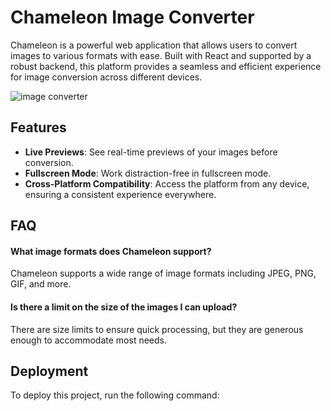 # Chameleon Image Converter

Chameleon is a powerful web application that allows users to convert images to various formats with ease. Built with React and supported by a robust backend, this platform provides a seamless and efficient experience for image conversion across different devices.

![image converter](https://github.com/user-attachments/assets/74a9c5d0-ec5b-44b5-a093-cbaba4c1242c)

## Features

- **Live Previews**: See real-time previews of your images before conversion.
- **Fullscreen Mode**: Work distraction-free in fullscreen mode.
- **Cross-Platform Compatibility**: Access the platform from any device, ensuring a consistent experience everywhere.

## FAQ

#### What image formats does Chameleon support?

Chameleon supports a wide range of image formats including JPEG, PNG, GIF, and more.

#### Is there a limit on the size of the images I can upload?

There are size limits to ensure quick processing, but they are generous enough to accommodate most needs.

## Deployment

To deploy this project, run the following command:
